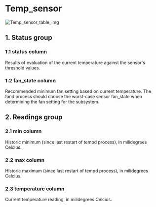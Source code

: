 # Temp_sensor

![Temp_sensor_table_img](http://www.plantuml.com/plantuml/img/SoWkIImgAStDuKhEIImkLWWkJIgkB2v9pLMmiL7G2D79oKpFA4alIatDqrImiuCg2adDBOWlJiqhpY_2hemBOOokhXsoUYukXzIy591z)

## 1. Status group

### 1.1 status column

Results of evaluation of the current temperature against the sensor's threshold
values.

### 1.2 fan_state column

Recommended minimum fan setting based on current temperature. The fand process
should choose the worst-case sensor fan_state when determining the fan setting
for the subsystem.

## 2. Readings group

### 2.1 min column

Historic minimum (since last restart of tempd process), in milidegrees Celcius.

### 2.2 max column

Historic maximum (since last restart of tempd process), in milidegrees Celcius.

### 2.3 temperature column

Current temperature reading, in milidegrees Celcius.

